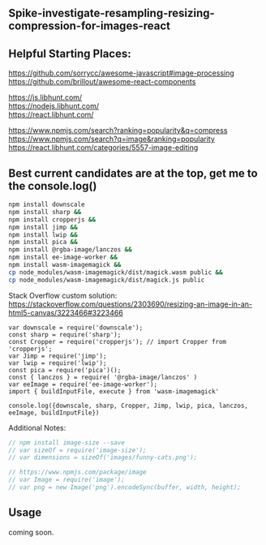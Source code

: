 ## Spike-investigate-resampling-resizing-compression-for-images-react

## Helpful Starting Places:
https://github.com/sorrycc/awesome-javascript#image-processing
<br/>https://github.com/brillout/awesome-react-components

https://js.libhunt.com/
<br/>https://nodejs.libhunt.com/
<br/>https://react.libhunt.com/

https://www.npmjs.com/search?ranking=popularity&q=compress
<br/>https://www.npmjs.com/search?q=image&ranking=popularity
<br/>https://react.libhunt.com/categories/5557-image-editing


## Best current candidates are at the top, get me to the console.log()
```bash
npm install downscale
npm install sharp &&
npm install cropperjs &&
npm install jimp &&
npm install lwip &&
npm install pica &&
npm install @rgba-image/lanczos &&
npm install ee-image-worker &&
npm install wasm-imagemagick &&
cp node_modules/wasm-imagemagick/dist/magick.wasm public &&
cp node_modules/wasm-imagemagick/dist/magick.js public
```
Stack Overflow custom solution: https://stackoverflow.com/questions/2303690/resizing-an-image-in-an-html5-canvas/3223466#3223466

```javscript
var downscale = require('downscale');
const sharp = require('sharp');
const Cropper = require('cropperjs'); // import Cropper from 'cropperjs';
var Jimp = require('jimp');
var lwip = require('lwip');
const pica = require('pica')();
const { lanczos } = require( '@rgba-image/lanczos' )
var eeImage = require('ee-image-worker');
import { buildInputFile, execute } from 'wasm-imagemagick'

console.log({downscale, sharp, Cropper, Jimp, lwip, pica, lanczos, eeImage, buildInputFile})
```

Additional Notes:
```javascript
// npm install image-size --save
// var sizeOf = require('image-size');
// var dimensions = sizeOf('images/funny-cats.png');

// https://www.npmjs.com/package/image
// var Image = require('image');
// var png = new Image('png').encodeSync(buffer, width, height);
```

## Usage
coming soon.
